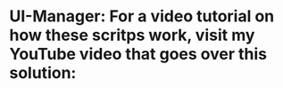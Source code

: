 # UI-Manager: For a video tutorial on how these scritps work, visit my YouTube video that goes over this solution:
